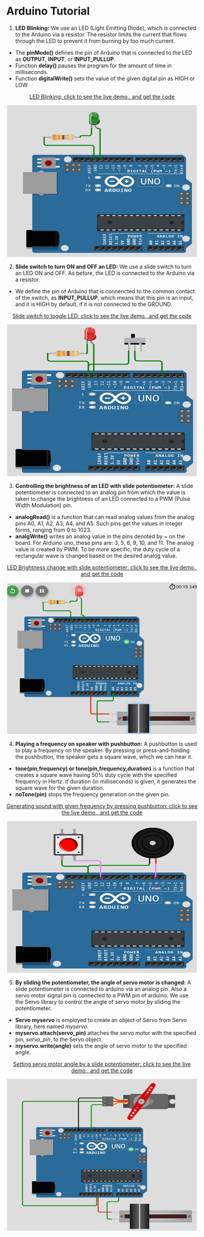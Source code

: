 # Arduino Tutorial
1. **LED Blinking:** We use an LED (Light Emitting Diode), which is connected to the Arduino via a resistor. The resistor limits the current that flows through the LED to prevent it from burning by too much current. 
 - The **pinMode()** defines the pin of Arduino that is connected to the LED as **OUTPUT**, **INPUT**, or **INPUT_PULLUP**. 
 - Function **delay()** pauses the program for the amount of time in milliseconds.
 - Function **digitalWrite()** sets the value of the given digital pin as HIGH or LOW.
<p align="center">
<a href="https://wokwi.com/projects/374869964416433153" >LED Blinking: click to see the live demo., and get the code</a></p>
<p align="center">
<img src="./Media/1.jpg" width="500" height="400"/>
</p>

2. **Slide switch to turn ON and OFF an LED:** We use a slide switch to turn an LED ON and OFF. As before, the LED is connected to the Arduino via a resistor. 
 - We define the pin of Arduino that is connencted to the common contact of the switch, as **INPUT_PULLUP**, which means that this pin is an input, and it is HIGH by default, if it is not connected to the GROUND.
<p align="center">
<a href="https://wokwi.com/projects/375711320031687681" >Slide switch to toggle LED: click to see the live demo., and get the code</a></p>
<p align="center">
<img src="./Media/2.jpg" width="500" height="400"/>
</p>

3. **Controlling the brightness of an LED with slide potentiometer:** A slide potentiometer is connected to an analog pin from which the value is taken to change the brightness of an LED connected to a PWM (Pulse Width Modulation) pin. 
 - **analogRead()** is a function that can read analog values from the analog pins A0, A1, A2, A3, A4, and A5. Such pins get the values in integer forms, ranging from 0 to 1023.
 - **analgWrite()** writes an analog value in the pins denoted by ~ on the board. For Arduino uno, these pins are: 3, 5, 6, 9, 10, and 11. The analog value is created by PWM. To be more specific, the duty cycle of a rectangular wave is changed based on the desired analog value.
<p align="center">
<a href="https://wokwi.com/projects/376216892255611905" >LED Brightness change with slide potentiometer: click to see the live demo., and get the code</a></p>
<p align="center">
<img src="./Media/3.jpg" width="500" height="400"/>
</p>

4. **Playing a frequency on speaker with pushbutton:** A pushbutton is used to play a frequency on the speaker. By pressing or press-and-holding the pushbutton, the speaker gets a square wave, which we can hear it.
 - **tone(pin,frequency) or tone(pin,frequency,duration)** is a function that creates a square wave having 50% duty cycle with the specified frequency in Hertz. If duration (in milliseconds) is given, it generates the square wave for the given duration.
 - **noTone(pin)** stops the frequency generation on the given pin.
<p align="center">
<a href="https://wokwi.com/projects/376316961305570305" >Generating sound with given frequency by pressing pushbutton: click to see the live demo., and get the code</a></p>
<p align="center">
<img src="./Media/4.jpg" width="500" height="400"/>
</p>

5. **By sliding the potentiometer, the angle of servo motor is changed:** A slide potentiometer is connected to arduino via an analog pin. Also a servo motor signal pin is connected to a PWM pin of arduino. We use the Servo library to control the angle of servo motor by sliding the potentiometer.
 - **Servo myservo** is employed to create an object of Servo from Servo library, here named *myservo*.
 - **myservo.attach(servo_pin)** attaches the servo motor with the specified pin, *servo_pin*, to the Servo object.
 - **myservo.write(angle)** sets the angle of servo motor to the specified angle.
<p align="center">
<a href="https://wokwi.com/projects/376507175360773121" >Setting servo motor angle by a slide potentiometer: click to see the live demo., and get the code</a></p>
<p align="center">
<img src="./Media/5.jpg" width="500" height="400"/>
</p>